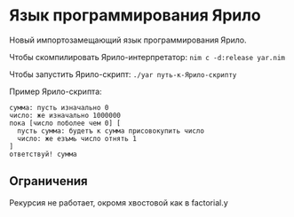 # Язык программирования Ярило

Новый импортозамещающий язык программирования Ярило.

Чтобы скомпилировать Ярило-интерпретатор:
```nim c -d:release yar.nim```

Чтобы запустить Ярило-скрипт:
```./yar путь-к-Ярило-скрипту```

Пример Ярило-скрипта:

```
сумма: пусть изначально 0
число: же изначально 1000000
пока [число поболее чем 0] [
  пусть сумма: будетъ к сумма присовокупить число 
  число: же езъмь число отнять 1
]
ответствуй! сумма
```

## Ограничения

Рекурсия не работает, окромя хвостовой как в factorial.y
